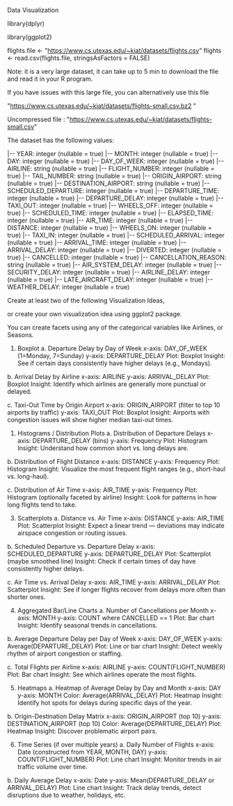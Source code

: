 Data Visualization

library(dplyr)

library(ggplot2) 

 

flights.file  <- "https://www.cs.utexas.edu/~kiat/datasets/flights.csv"
flights <- read.csv(flights.file, stringsAsFactors = FALSE)

Note: it is a very large dataset, it can take up to 5 min to download the file and read it in your R program. 

If you have issues with this large file, you can alternatively use this file 

 

"https://www.cs.utexas.edu/~kiat/datasets/flights-small.csv.bz2 "

Uncompressed file : "https://www.cs.utexas.edu/~kiat/datasets/flights-small.csv"


The dataset has the following values: 

 |-- YEAR: integer (nullable = true)
 |-- MONTH: integer (nullable = true)
 |-- DAY: integer (nullable = true)
 |-- DAY_OF_WEEK: integer (nullable = true)
 |-- AIRLINE: string (nullable = true)
 |-- FLIGHT_NUMBER: integer (nullable = true)
 |-- TAIL_NUMBER: string (nullable = true)
 |-- ORIGIN_AIRPORT: string (nullable = true)
 |-- DESTINATION_AIRPORT: string (nullable = true)
 |-- SCHEDULED_DEPARTURE: integer (nullable = true)
 |-- DEPARTURE_TIME: integer (nullable = true)
 |-- DEPARTURE_DELAY: integer (nullable = true)
 |-- TAXI_OUT: integer (nullable = true)
 |-- WHEELS_OFF: integer (nullable = true)
 |-- SCHEDULED_TIME: integer (nullable = true)
 |-- ELAPSED_TIME: integer (nullable = true)
 |-- AIR_TIME: integer (nullable = true)
 |-- DISTANCE: integer (nullable = true)
 |-- WHEELS_ON: integer (nullable = true)
 |-- TAXI_IN: integer (nullable = true)
 |-- SCHEDULED_ARRIVAL: integer (nullable = true)
 |-- ARRIVAL_TIME: integer (nullable = true)
 |-- ARRIVAL_DELAY: integer (nullable = true)
 |-- DIVERTED: integer (nullable = true)
 |-- CANCELLED: integer (nullable = true)
 |-- CANCELLATION_REASON: string (nullable = true)
 |-- AIR_SYSTEM_DELAY: integer (nullable = true)
 |-- SECURITY_DELAY: integer (nullable = true)
 |-- AIRLINE_DELAY: integer (nullable = true)
 |-- LATE_AIRCRAFT_DELAY: integer (nullable = true)
 |-- WEATHER_DELAY: integer (nullable = true)

Create at least two of the following Visualization Ideas,

or create your own visualization idea using ggplot2 package. 

You can create facets using any of the categorical variables like Airlines, or Seasons. 

 

1. Boxplot
a. Departure Delay by Day of Week
x-axis: DAY_OF_WEEK (1=Monday, 7=Sunday) y-axis: DEPARTURE_DELAY Plot: Boxplot
Insight: See if certain days consistently have higher delays (e.g., Mondays).

b. Arrival Delay by Airline
x-axis: AIRLINE y-axis: ARRIVAL_DELAY Plot: Boxplot
Insight: Identify which airlines are generally more punctual or delayed.

c. Taxi-Out Time by Origin Airport
x-axis: ORIGIN_AIRPORT (filter to top 10 airports by traffic) y-axis: TAXI_OUT Plot: Boxplot
Insight: Airports with congestion issues will show higher median taxi-out times.

1. Histograms / Distribution Plots
a. Distribution of Departure Delays
x-axis: DEPARTURE_DELAY (bins) y-axis: Frequency Plot: Histogram
Insight: Understand how common short vs. long delays are.

b. Distribution of Flight Distance
x-axis: DISTANCE y-axis: Frequency Plot: Histogram
Insight: Visualize the most frequent flight ranges (e.g., short-haul vs. long-haul).

c. Distribution of Air Time
x-axis: AIR_TIME y-axis: Frequency Plot: Histogram (optionally faceted by airline)
Insight: Look for patterns in how long flights tend to take.

3. Scatterplots
a. Distance vs. Air Time
x-axis: DISTANCE y-axis: AIR_TIME Plot: Scatterplot
Insight: Expect a linear trend — deviations may indicate airspace congestion or routing issues.

b. Scheduled Departure vs. Departure Delay
x-axis: SCHEDULED_DEPARTURE y-axis: DEPARTURE_DELAY Plot: Scatterplot (maybe smoothed line)
Insight: Check if certain times of day have consistently higher delays.

c. Air Time vs. Arrival Delay
x-axis: AIR_TIME y-axis: ARRIVAL_DELAY Plot: Scatterplot
Insight: See if longer flights recover from delays more often than shorter ones.

4. Aggregated Bar/Line Charts
a. Number of Cancellations per Month
x-axis: MONTH y-axis: COUNT where CANCELLED == 1 Plot: Bar chart
Insight: Identify seasonal trends in cancellations.

b. Average Departure Delay per Day of Week
x-axis: DAY_OF_WEEK y-axis: Average(DEPARTURE_DELAY) Plot: Line or bar chart
Insight: Detect weekly rhythm of airport congestion or staffing.

c. Total Flights per Airline
x-axis: AIRLINE y-axis: COUNT(FLIGHT_NUMBER) Plot: Bar chart
Insight: See which airlines operate the most flights.

5. Heatmaps
a. Heatmap of Average Delay by Day and Month
x-axis: DAY y-axis: MONTH Color: Average(ARRIVAL_DELAY) Plot: Heatmap
Insight: Identify hot spots for delays during specific days of the year.

b. Origin-Destination Delay Matrix
x-axis: ORIGIN_AIRPORT (top 10) y-axis: DESTINATION_AIRPORT (top 10) Color: Average(DEPARTURE_DELAY) Plot: Heatmap
Insight: Discover problematic airport pairs.

6. Time Series (if over multiple years)
a. Daily Number of Flights
x-axis: Date (constructed from YEAR, MONTH, DAY) y-axis: COUNT(FLIGHT_NUMBER) Plot: Line chart
Insight: Monitor trends in air traffic volume over time.

b. Daily Average Delay
x-axis: Date y-axis: Mean(DEPARTURE_DELAY or ARRIVAL_DELAY) Plot: Line chart
Insight: Track delay trends, detect disruptions due to weather, holidays, etc.

